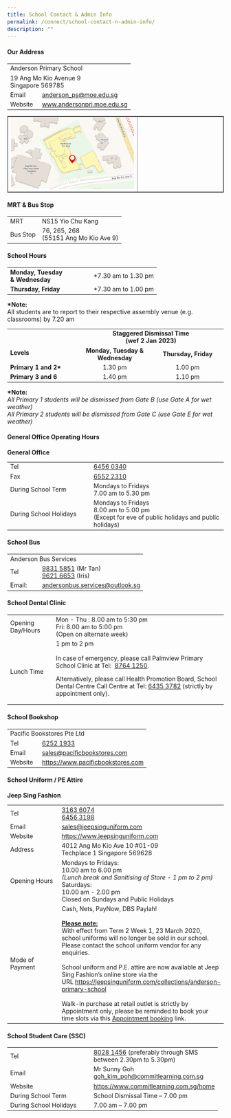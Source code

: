 ```yaml
---
title: School Contact & Admin Info
permalink: /connect/school-contact-n-admin-info/
description: ""
---
```

<h4><strong>Our Address</strong></h4>
<table>
<tbody>
<tr>
<td colspan="2">Anderson Primary School</td>
</tr>
<tr>
<td colspan="2">
<div>19 Ang Mo Kio Avenue 9</div>
<div>Singapore 569785</div>
</td>
</tr>
<tr>
<td width="60px">
<div>Email</div>
</td>
<td>
<div><a href="mailto:anderson_ps@moe.edu.sg" target="">anderson_ps@moe.edu.sg</a></div>
</td>
</tr>
<tr>
<td>
<div>Website</div>
</td>
<td>
<div><a href="https://andersonpri-moe-edu-sg.cwp-stg.sg/connect/www.andersonpri.moe.edu.sg" target="_blank" rel="noopener">www.andersonpri.moe.edu.sg</a></div>
</td>
</tr>
</tbody>
</table>
<table style="border-collapse: collapse; width: 100%;" border="1">
<tbody>
<tr>
<td style="width: 60%;"><img src="/images/addy.png"></td>
<td style="width: 40%;">&nbsp;</td>
</tr>
</tbody>
</table>
<h4><strong>MRT &amp; Bus Stop</strong></h4>
<table>
<tbody>
<tr>
<td width="60px">MRT</td>
<td>NS15 Yio Chu Kang</td>
</tr>
<tr>
<td>Bus Stop</td>
<td>
<div>76, 265, 268</div>
<div>(55151 Ang Mo Kio Ave 9)</div>
</td>
</tr>
</tbody>
</table>
<h4><strong>School Hours</strong></h4>
<table>
<tbody>
<tr>
<td width="180px">
<div><strong>Monday, Tuesday <br>&amp; Wednesday</strong></div>
</td>
<td>
<div>*7.30 am to 1.30 pm</div>
</td>
</tr>
<tr>
<td>
<div><strong>Thursday, Friday</strong></div>
</td>
<td>
<div>*7.30 am to 1.00 pm</div>
</td>
</tr>
</tbody>
</table>
<p><strong>*Note:<br /></strong>All students are to report to their respective assembly venue (e.g. classrooms) by 7.20 am</p>
<table>
<tbody>
<tr>
<td rowspan="2"><br /><br /><strong>Levels</strong></td>
<td style="text-align: center;" colspan="2">
<div><strong>Staggered Dismissal Time</strong></div>
<div><strong>(wef 2 Jan 2023)</strong></div>
</td>
</tr>
<tr>
<td style="text-align: center;"><strong>Monday, Tuesday & Wednesday</strong></td>
<td style="text-align: center;"><strong> Thursday, Friday</strong></td>
</tr>
<tr>
<td width="180px"><strong>Primary 1 and 2*</strong></td>
<td style="text-align: center;" width="180px">1.30 pm</td>
<td style="text-align: center;" width="180px">1.00 pm</td>
</tr>
<tr>
<td><strong>Primary 3 and 6</strong></td>
<td style="text-align: center;">1.40 pm</td>
<td style="text-align: center;">1.10 pm</td>
</tr>
</tbody>
</table>
<p><strong>*Note:<br /></strong><em>All Primary 1 students will be dismissed from Gate B (use Gate A for wet weather)<br /></em><em>All Primary 2 students will be dismissed from Gate C (use Gate E for wet weather)</em></p>
<h4><strong>General Office Operating Hours</strong></h4>
<p><strong>General Office</strong></p>
<table>
<tbody>
<tr>
<td width="180px">
<div>Tel</div>
</td>
<td>
<div><a href="tel:6456 0340" target="">6456 0340</a></div>
</td>
</tr>
<tr>
<td>
<div>Fax</div>
</td>
<td>
<div><a href="tel:6552 2310" target="">6552 2310</a></div>
</td>
</tr>
<tr>
<td>
<div>During School Term</div>
</td>
<td>
<div>Mondays to Fridays</div>
<div>7.00 am to 5.30 pm</div>
</td>
</tr>
<tr>
<td>
<div>During School Holidays</div>
</td>
<td>
<div>Mondays to Fridays</div>
<div>8.00 am to 5.00 pm</div>
<div>(Except for eve of public holidays and public holidays)</div>
</td>
</tr>
</tbody>
</table>
<h4><strong>School Bus</strong></h4>
<table>
<tbody>
<tr>
<td colspan="2">Anderson Bus Services</td>
</tr>
<tr>
<td width="60px">
<div>Tel</div>
</td>
<td>
<div><a href="tel:9831 5851" target="">9831 5851</a>&nbsp;(Mr Tan)</div>
<div><a href="tel:9621 6653" target="">9621 6653</a>&nbsp;(Iris)</div>
</td>
</tr>
<tr>
<td>
<div>Email:</div>
</td>
<td>
<div><a href="mailto:andersonbus.services@outlook.sg" target="">andersonbus.services@outlook.sg</a></div>
</td>
</tr>
</tbody>
</table>
<h4><strong>School Dental Clinic</strong></h4>
<table>
<tbody>

<tr>
<td>
<div>Opening Day/Hours</div>
</td>
<td>
<div>Mon - Thu : 8.00 am to 5:30 pm</div>
<div>Fri: 8.00 am to 5:00 pm</div>
<div>(Open on alternate week)</div>
</td>
</tr>
<tr>
<td>
<div>Lunch Time</div>
</td>
<td>
<div>1 pm to 2 pm</div><br />
	<div>In case of emergency, please call Palmview Primary School Clinic at Tel: 
	&nbsp;<a href="tel:8764 1250" target="">8764 1250</a>.</div>
<p>
<div>Alternatively, please call Health Promotion Board, School Dental Centre Call Centre at Tel:&nbsp;<a href="tel:6435 3782" target="">6435 3782</a> (strictly by appointment only).</div></p>
</td>
</tr>
</tbody>
</table>
<h4><strong>School Bookshop</strong></h4>
<table>
<tbody>
<tr>
<td colspan="2">Pacific Bookstores Pte Ltd</td>
</tr>
<tr>
<td width="60px">
<div>Tel</div>
</td>
<td>
<div><a href="tel:6252 1933" target="">6252 1933</a></div>
</td>
</tr>
<tr>
<td>
<div>Email</div>
</td>
<td>
<div><a href="mailto:sales@pacificbookstores.com" target="">sales@pacificbookstores.com</a></div>
</td>
</tr>
<tr>
<td>
<div>Website</div>
</td>
<td>
<div><a href="https://www.pacificbookstores.com/" target="_blank" rel="noopener">https://www.pacificbookstores.com</a
</td>
</tr>
</tbody>
</table>
<h4><strong>School Uniform / PE Attire</strong></h4>
<p><strong>Jeep Sing Fashion</strong></p>
<table>
<tbody>
<tr>
<td width="150px">
<div>Tel</div>
</td>
<td>
<div><a href="tel:3163 6074" target="">3163 6074</a></div>
<div><a href="tel:6456 3198" target="">6456 3198</a></div>
</td>
</tr>
<tr>
<td>
<div>Email</div>
</td>
<td>
<div><a href="mailto:sales@jeepsinguniform.com" target="">sales@jeepsinguniform.com</a></div>
</td>
</tr>
<tr>
<td>
<div>Website</div>
</td>
<td>
<div><a href="https://www.jeepsinguniform.com/" target="blank">https://www.jeepsinguniform.com</a></div>
</td>
</tr>
<tr>
<td>
<div>Address</div>
</td>
<td>
<div>4012 Ang Mo Kio Ave 10 #01-09</div>
<div>Techplace 1 Singapore 569628</div>
</td>
</tr>
<tr>
<td>
<div>Opening Hours</div>
</td>
<td>
<div>Mondays to Fridays:</div>
<div>10.00 am to 6.00 pm</div>
<div><em>(Lunch break and Sanitising of Store - 1 pm to 2 pm)</em></div>
<div>Saturdays:</div>
<div>10.00 am - 2.00 pm</div>
<div>Closed on Sundays and Public Holidays</div>
</td>
</tr>
<tr>
<td>Mode of Payment</td>
<td>
<div>Cash, Nets, PayNow, DBS Paylah!<br /><br /></div>
<div><strong><u>Please note:</u></strong></div>
<div>With effect from Term 2 Week 1, 23 March 2020, school uniforms will no longer be sold in our school. Please contact the school uniform vendor for any enquiries.<br /><br /></div>
<div>School uniform and P.E. attire are now available at Jeep Sing Fashion&rsquo;s online store via the URL&nbsp;<a href="https://jeepsinguniform.com/collections/anderson-primary-school" target="_blank" rel="noopener">https://jeepsinguniform.com/collections/anderson-primary-school</a><br /><br /></div>
<div>Walk-in purchase at retail outlet is strictly by Appointment only, please be reminded to book your time slots via this&nbsp;<a href="https://jeepsinguniform.com/pages/appointment-booking" target="_blank" rel="noopener">Appointment booking</a>&nbsp;link.</div>
</td>
</tr>
</tbody>
</table>
<h4><strong>School Student Care (SSC)</strong></h4>
<table>
<tbody>
<tr>
<td width="180px">
<div>Tel</div>
</td>
<td>
<div><a href="tel:8028 1456" target="">8028 1456</a>&nbsp;(preferably through SMS<br />between 2.30pm to 5.30pm)</div>
</td>
</tr>
<tr>
<td>
<div>Email</div>
</td>
<td>
<div>Mr Sunny Goh</div>
<div><a href="mailto:goh_kim_poh@commitlearning.com.sg" target="">goh_kim_poh@commitlearning.com.sg</a></div>
</td>
</tr>
<tr>
<td>
<div>Website</div>
</td>
<td>
<div><a href="https://www.commitlearning.com.sg/home" target="_blank" rel="noopener">https://www.commitlearning.com.sg/home</a></div>
</td>
</tr>
<tr>
<td>
<div>During School Term</div>
</td>
<td>
<div>School Dismissal Time &ndash; 7.00 pm</div>
</td>
</tr>
<tr>
<td>
<div>During School Holidays</div>
</td>
<td>
<div>7.00 am &ndash; 7.00 pm</div>
</td>
</tr>
</tbody>
</table>